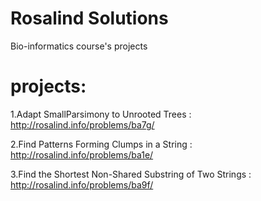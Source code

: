 # Rosalind Solutions
Bio-informatics course's projects

# projects:
1.Adapt SmallParsimony to Unrooted Trees
 : http://rosalind.info/problems/ba7g/
 
2.Find Patterns Forming Clumps in a String :
 http://rosalind.info/problems/ba1e/
 
3.Find the Shortest Non-Shared Substring of Two Strings 
: http://rosalind.info/problems/ba9f/
